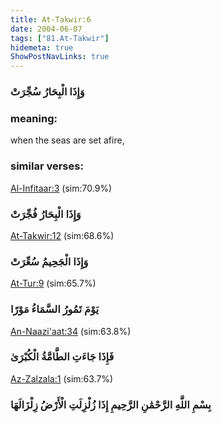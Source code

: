 ```yaml
---
title: At-Takwir:6
date: 2004-06-07
tags: ["81.At-Takwir"]
hidemeta: true 
ShowPostNavLinks: true 
---
```

### وَإِذَا الْبِحَارُ سُجِّرَتْ
### meaning: 
when the seas are set afire,
### similar verses: 

[Al-Infitaar:3](/82/3) (sim:70.9%)

### وَإِذَا الْبِحَارُ فُجِّرَتْ

[At-Takwir:12](/81/12) (sim:68.6%)

### وَإِذَا الْجَحِيمُ سُعِّرَتْ

[At-Tur:9](/52/9) (sim:65.7%)

### يَوْمَ تَمُورُ السَّمَاءُ مَوْرًا

[An-Naazi'aat:34](/79/34) (sim:63.8%)

### فَإِذَا جَاءَتِ الطَّامَّةُ الْكُبْرَىٰ

[Az-Zalzala:1](/99/1) (sim:63.7%)

### بِسْمِ اللَّهِ الرَّحْمَٰنِ الرَّحِيمِ إِذَا زُلْزِلَتِ الْأَرْضُ زِلْزَالَهَا
